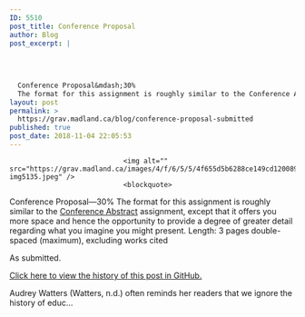 ```yaml
---
ID: 5510
post_title: Conference Proposal
author: Blog
post_excerpt: |
  
  
  
  
  Conference Proposal&mdash;30%
  The format for this assignment is roughly similar to the Conference Abstract assignment, except that it offers you more space and hence th...
layout: post
permalink: >
  https://grav.madland.ca/blog/conference-proposal-submitted
published: true
post_date: 2018-11-04 22:05:53
---
```


                
                                <img alt="" src="https://grav.madland.ca/images/4/f/6/5/5/4f655d5b6288ce149cd1200898dae32d29107d6e-img5135.jpeg" />
                                <blockquote>
<p>Conference Proposal&mdash;30%
The format for this assignment is roughly similar to the <a href="http://grav.madland.ca/blog/conference-abstract-submitted"  rel="nofollow noopener noreferrer" class="external-link no-image">Conference Abstract</a> assignment, except that it offers you more space and hence the opportunity to provide a degree of greater detail regarding what you imagine you might present.
Length: 3 pages double-spaced (maximum), excluding works cited</p>
</blockquote><p>As submitted.</p><div class="notices blue">
<p><a href="https://github.com/cmadland/phd/commits/master/EDCI614/Assignments/conference-proposal.md"  rel="nofollow noopener noreferrer" class="external-link no-image">Click here to view the history of this post in GitHub.</a></p>
</div><p>Audrey Watters (Watters, n.d.) often reminds her readers that we ignore the history of educ...</p>
